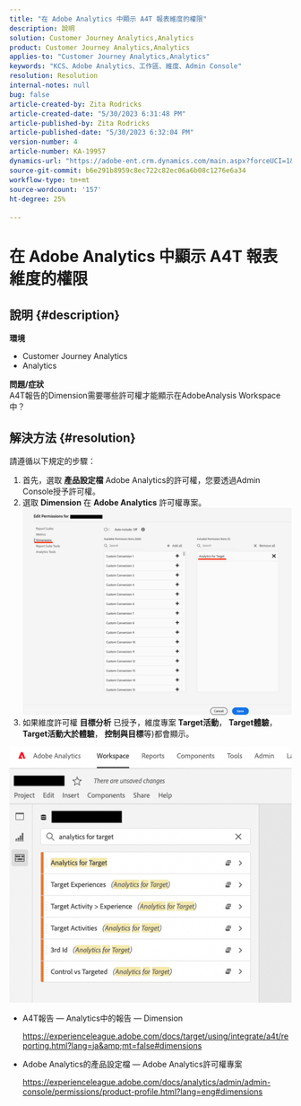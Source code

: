 ```yaml
---
title: "在 Adobe Analytics 中顯示 A4T 報表維度的權限"
description: 說明
solution: Customer Journey Analytics,Analytics
product: Customer Journey Analytics,Analytics
applies-to: "Customer Journey Analytics,Analytics"
keywords: "KCS、Adobe Analytics、工作區、維度、Admin Console"
resolution: Resolution
internal-notes: null
bug: false
article-created-by: Zita Rodricks
article-created-date: "5/30/2023 6:31:48 PM"
article-published-by: Zita Rodricks
article-published-date: "5/30/2023 6:32:04 PM"
version-number: 4
article-number: KA-19957
dynamics-url: "https://adobe-ent.crm.dynamics.com/main.aspx?forceUCI=1&pagetype=entityrecord&etn=knowledgearticle&id=fc20e539-18ff-ed11-8f6e-6045bd006b25"
source-git-commit: b6e291b8959c8ec722c82ec06a6b08c1276e6a34
workflow-type: tm+mt
source-wordcount: '157'
ht-degree: 25%

---
```


# 在 Adobe Analytics 中顯示 A4T 報表維度的權限

## 說明 {#description}

<b>環境</b>
- Customer Journey Analytics
- Analytics

<b>問題/症狀</b><br>A4T報告的Dimension需要哪些許可權才能顯示在AdobeAnalysis Workspace中？

## 解決方法 {#resolution}

請遵循以下規定的步驟：
1. 首先，選取 <b>產品設定檔</b> Adobe Analytics的許可權，您要透過Admin Console授予許可權。
2. 選取 <b>Dimension</b> 在 <b>Adobe Analytics</b> 許可權專案。\
   ![](assets/123b13c2-bb08-ed11-82e4-00224809a4ae.png)
3. 如果維度許可權 <b>目標分析</b> 已授予，維度專案 <b>Target活動</b>， <b>Target體驗</b>， <b>Target活動大於體驗</b>， <b>控制與目標</b>等)都會顯示。


![](assets/8b0bbd95-f4f5-ec11-bb3d-000d3a5b0d3b.png)

- A4T報告 — Analytics中的報告 — Dimension

   https://experienceleague.adobe.com/docs/target/using/integrate/a4t/reporting.html?lang=ja&amp;mt=false#dimensions
- Adobe Analytics的產品設定檔 — Adobe Analytics許可權專案

   https://experienceleague.adobe.com/docs/analytics/admin/admin-console/permissions/product-profile.html?lang=eng#dimensions

